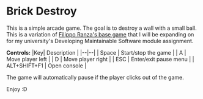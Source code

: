 # Brick Destroy
This is a simple arcade game. The goal is to destroy a wall with a small ball. This is a variation of [Filippo Ranza's base game](https://github.com/FilippoRanza/Brick_Destroy) that I will be expanding on for my university's Developing Maintainable Software module assignment.

**Controls:**
|Key| Description |
|--|--|
| Space | Start/stop the game |
| A | Move player left |
| D | Move player right |
| ESC | Enter/exit pause menu |
| ALT+SHIFT+F1 | Open console |


The game will automatically pause if the player clicks out of the game.

Enjoy :D